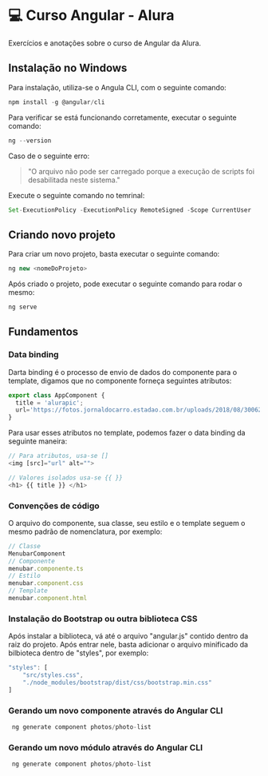 #  :computer: Curso Angular - Alura

Exercícios e anotações sobre o curso de Angular da Alura.

## Instalação no Windows

Para instalação, utiliza-se o Angula CLI, com o seguinte comando:
 
~~~javascript
npm install -g @angular/cli
~~~ 

Para verificar se está funcionando corretamente, executar o seguinte comando:

~~~javascript
ng --version
~~~ 

Caso de o seguinte erro:

> "O arquivo não pode ser carregado porque a execução de scripts foi desabilitada neste sistema."

Execute o seguinte comando no temrinal:

~~~javascript
Set-ExecutionPolicy -ExecutionPolicy RemoteSigned -Scope CurrentUser
~~~ 

## Criando novo projeto

Para criar um novo projeto, basta executar o seguinte comando:

~~~javascript
ng new <nomeDoProjeto>
~~~ 

Após criado o projeto, pode executar o seguinte comando para rodar o mesmo:

~~~javascript
ng serve
~~~ 

## Fundamentos

### Data binding

Darta binding é o processo de envio de dados do componente para o template, digamos que no componente forneça seguintes atributos:

~~~javascript
export class AppComponent {
  title = 'alurapic';
  url='https://fotos.jornaldocarro.estadao.com.br/uploads/2018/08/30062752/nacar-yamaha-yz-450f-1160x654.jpg';
}
~~~ 

Para usar esses atributos no template, podemos fazer o data binding da seguinte maneira:
~~~javascript
// Para atributos, usa-se []
<img [src]="url" alt="">
~~~ 
~~~javascript
// Valores isolados usa-se {{ }}
<h1> {{ title }} </h1>
~~~ 

### Convenções de código

O arquivo do componente, sua classe, seu estilo e o template seguem o mesmo padrão de nomenclatura, por exemplo:

~~~javascript
// Classe
MenubarComponent
// Componente
menubar.componente.ts
// Estilo
menubar.component.css
// Template
menubar.component.html
~~~ 

### Instalação do Bootstrap ou outra biblioteca CSS

Após instalar a biblioteca, vá até o arquivo "angular.js" contido dentro da raiz do projeto. Após entrar nele, basta adicionar o arquivo minificado da bilbioteca dentro de "styles", por exemplo:

~~~javascript
"styles": [
    "src/styles.css",
    "./node_modules/bootstrap/dist/css/bootstrap.min.css"
]
~~~ 

### Gerando um novo componente através do Angular CLI

~~~javascript
 ng generate component photos/photo-list
~~~

### Gerando um novo módulo através do Angular CLI

~~~javascript
 ng generate component photos/photo-list
~~~